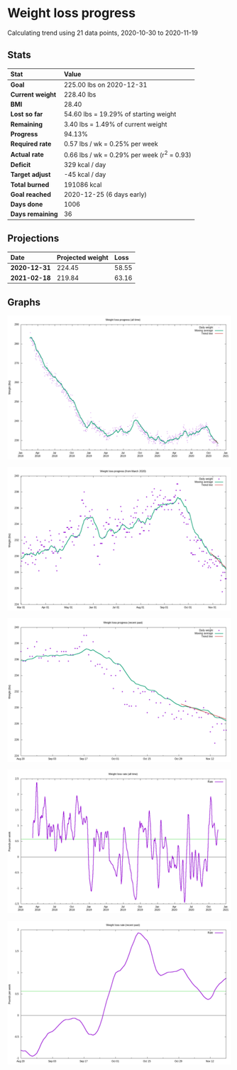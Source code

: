 # Weight loss progress

Calculating trend using 21 data points, 2020-10-30 to 2020-11-19

## Stats

Stat|Value
:-|:-
**Goal**|225.00 lbs on 2020-12-31
**Current weight**|228.40 lbs
**BMI**|28.40
**Lost so far**|54.60 lbs = 19.29% of starting weight
**Remaining**|3.40 lbs =  1.49% of current  weight
**Progress**|94.13%
**Required rate**|0.57 lbs / wk = 0.25% per week
**Actual rate**|0.66 lbs / wk = 0.29% per week  (r<sup>2</sup> = 0.93)
**Deficit**|329 kcal / day
**Target adjust**|-45 kcal / day
**Total burned**|191086 kcal
**Goal reached**|2020-12-25 (6 days early)
**Days done**|1006
**Days remaining**|36

## Projections

Date|Projected weight|Loss
:-|:-|:-
**2020-12-31**|224.45|58.55
**2021-02-18**|219.84|63.16

## Graphs

![](weight-graph-alltime.png)

![](weight-graph-covid.png)

![](weight-graph-recent.png)

![](rate-graph-alltime.png)

![](rate-graph-recent.png)
